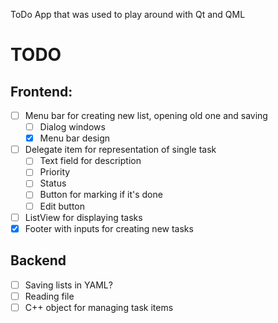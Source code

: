 ToDo App that was used to play around with Qt and QML

# TODO
## Frontend:
- [ ] Menu bar for creating new list, opening old one and saving
	- [ ] Dialog windows
	- [x] Menu bar design
- [ ] Delegate item for representation of single task
	- [ ] Text field for description
	- [ ] Priority
	- [ ] Status
	- [ ] Button for marking if it's done
	- [ ] Edit button
- [ ] ListView for displaying tasks
- [x] Footer with inputs for creating new tasks
## Backend
- [ ] Saving lists in YAML?
- [ ] Reading file
- [ ] C++ object for managing task items
